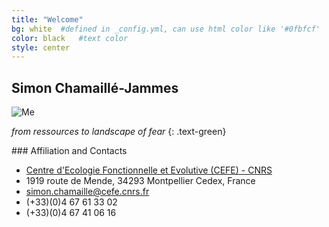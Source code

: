 ```yaml
---
title: "Welcome"
bg: white  #defined in _config.yml, can use html color like '#0fbfcf'
color: black   #text color
style: center
---
```


## Simon Chamaillé-Jammes

![Me](xxx?raw=true "Me with a beard")

*from ressources to landscape of fear*
{: .text-green}


### Affiliation and Contacts

<ul class="fa-ul">
<li><i class="fa-li fa fa-home text-black"></i><a href="http://www.cefe.cnrs.fr/">Centre d'Ecologie Fonctionnelle et Evolutive (CEFE) - CNRS</a></li>
<li>
1919 route de Mende, 34293 Montpellier Cedex, France</li>
<li><i class="fa-li fa fa-at text-black"></i> <a href="mailto:simon.chamaille_at_cefe.cnrs.fr">simon.chamaille@cefe.cnrs.fr</a></li>
<li><i class="fa-li fa fa-phone text-black"></i>(+33)(0)4 67 61 33 02</li>
<li><i class="fa-li fa fa-fax text-black"></i>(+33)(0)4 67 41 06 16</li>
</ul>
